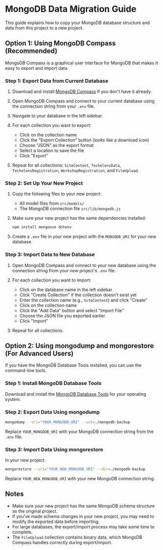 # MongoDB Data Migration Guide

This guide explains how to copy your MongoDB database structure and data from this project to a new project.

## Option 1: Using MongoDB Compass (Recommended)

MongoDB Compass is a graphical user interface for MongoDB that makes it easy to export and import data.

### Step 1: Export Data from Current Database

1. Download and install [MongoDB Compass](https://www.mongodb.com/products/compass) if you don't have it already.

2. Open MongoDB Compass and connect to your current database using the connection string from your `.env` file.

3. Navigate to your database in the left sidebar.

4. For each collection you want to export:
   - Click on the collection name
   - Click the "Export Collection" button (looks like a download icon)
   - Choose "JSON" as the export format
   - Select a location to save the file
   - Click "Export"

5. Repeat for all collections: `SiteContent`, `TechelonsData`, `TechelonsRegistration`, `WorkshopRegistration`, and `FileUpload`.

### Step 2: Set Up Your New Project

1. Copy the following files to your new project:
   - All model files from `src/models/`
   - The MongoDB connection file `src/lib/mongodb.js`

2. Make sure your new project has the same dependencies installed:
   ```bash
   npm install mongoose dotenv
   ```

3. Create a `.env` file in your new project with the `MONGODB_URI` for your new database.

### Step 3: Import Data to New Database

1. Open MongoDB Compass and connect to your new database using the connection string from your new project's `.env` file.

2. For each collection you want to import:
   - Click on the database name in the left sidebar
   - Click "Create Collection" if the collection doesn't exist yet
   - Enter the collection name (e.g., `SiteContent`) and click "Create"
   - Click on the collection name
   - Click the "Add Data" button and select "Import File"
   - Choose the JSON file you exported earlier
   - Click "Import"

3. Repeat for all collections.

## Option 2: Using mongodump and mongorestore (For Advanced Users)

If you have the MongoDB Database Tools installed, you can use the command-line tools.

### Step 1: Install MongoDB Database Tools

Download and install the [MongoDB Database Tools](https://www.mongodb.com/try/download/database-tools) for your operating system.

### Step 2: Export Data Using mongodump

```bash
mongodump --uri="YOUR_MONGODB_URI" --out=./mongodb-backup
```

Replace `YOUR_MONGODB_URI` with your MongoDB connection string from the `.env` file.

### Step 3: Import Data Using mongorestore

In your new project:

```bash
mongorestore --uri="YOUR_NEW_MONGODB_URI" --dir=./mongodb-backup
```

Replace `YOUR_NEW_MONGODB_URI` with your new MongoDB connection string.

## Notes

- Make sure your new project has the same MongoDB schema structure as the original project.
- If you've made schema changes in your new project, you may need to modify the exported data before importing.
- For large databases, the export/import process may take some time to complete.
- The `FileUpload` collection contains binary data, which MongoDB Compass handles correctly during export/import. 